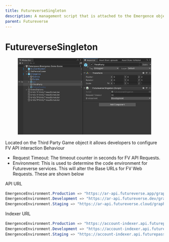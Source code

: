 ```yaml
---
title: FutureverseSingleton
description: A management script that is attached to the Emergence object. It provides configuration options for Futureverse API Calls.
parent: Futureverse
---
```


# FutureverseSingleton

<figure><img src="../old-gitbooks-assets/image (60).png" alt=""><figcaption></figcaption></figure>

Located on the Third Party Game object it allows developers to configure FV API interaction Behaviour

* Request Timeout: The timeout counter in seconds for FV API Requests.
* Environment: This is used to determine the code environment for Futureverse services. This will alter the Base URLs for FV Web Requests. These are shown below

API URL

```csharp
EmergenceEnvironment.Production => "https://ar-api.futureverse.app/graphql",
EmergenceEnvironment.Development => "https://ar-api.futureverse.dev/graphql",
EmergenceEnvironment.Staging => "https://ar-api.futureverse.cloud/graphql",
```

Indexer URL

```csharp
EmergenceEnvironment.Production => "https://account-indexer.api.futurepass.futureverse.app/api/v1/",
EmergenceEnvironment.Development => "https://account-indexer.api.futurepass.futureverse.dev/api/v1/",
EmergenceEnvironment.Staging => "https://account-indexer.api.futurepass.futureverse.dev/api/v1/",
```
